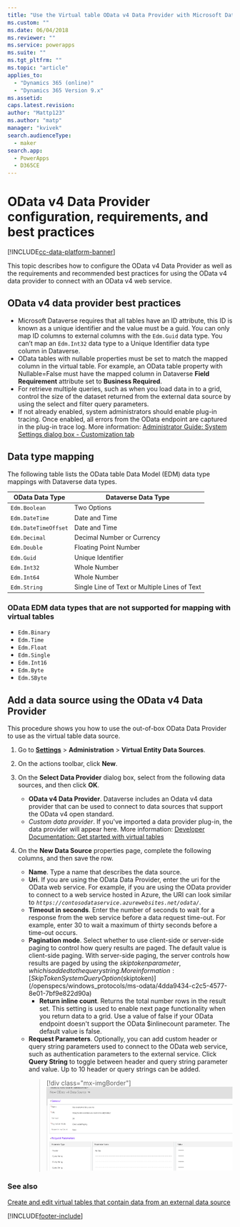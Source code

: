 ```yaml
---
title: "Use the Virtual table OData v4 Data Provider with Microsoft Dataverse | MicrosoftDocs"
ms.custom: ""
ms.date: 06/04/2018
ms.reviewer: ""
ms.service: powerapps
ms.suite: ""
ms.tgt_pltfrm: ""
ms.topic: "article"
applies_to: 
  - "Dynamics 365 (online)"
  - "Dynamics 365 Version 9.x"
ms.assetid: 
caps.latest.revision: 
author: "Mattp123"
ms.author: "matp"
manager: "kvivek"
search.audienceType: 
  - maker
search.app: 
  - PowerApps
  - D365CE
---
```


# OData v4 Data Provider configuration, requirements, and best practices

[!INCLUDE[cc-data-platform-banner](../../includes/cc-data-platform-banner.md)]

This topic describes how to configure the OData v4 Data Provider as well as the requirements and recommended best practices for using the OData v4 data provider to connect with an OData v4 web service. 

## OData v4 data provider best practices

- Microsoft Dataverse requires that all tables have an ID attribute, this ID is known as a unique identifier and the value must be a guid.  You can only map ID columns to external columns with the `Edm.Guid` data type.  You can’t map an `Edm.Int32` data type to a Unique Identifier data type column in Dataverse.
-  OData tables with nullable properties must be set to match the mapped column in the virtual table. For example, an OData table property with Nullable=False must have the mapped column in Dataverse **Field Requirement** attribute set to **Business Required**. 
- For retrieve multiple queries, such as when you load data in to a grid, control the size of the dataset returned from the external data source by using the select and filter query parameters.
- If not already enabled, system administrators should enable plug-in tracing. Once enabled, all errors from the OData endpoint are captured in the plug-in trace log. More information:  [Administrator Guide: System Settings dialog box - Customization tab](/dynamics365/customer-engagement/admin/system-settings-dialog-box-customization-tab) 

## Data type mapping

The following table lists the OData table Data Model (EDM) data type mappings with Dataverse data types. 

|OData Data Type|Dataverse Data Type  |
|---------|---------|
|`Edm.Boolean`|Two Options|
|`Edm.DateTime`|Date and Time|
|`Edm.DateTimeOffset`|Date and Time|
|`Edm.Decimal`|Decimal Number or Currency|
|`Edm.Double`|Floating Point Number|
|`Edm.Guid`|Unique Identifier|
|`Edm.Int32`|Whole Number|
|`Edm.Int64`|Whole Number|
|`Edm.String`|Single Line of Text or Multiple Lines of Text|


### OData EDM data types that are not supported for mapping with virtual tables 

- `Edm.Binary`
- `Edm.Time` 
- `Edm.Float`
- `Edm.Single` 
- `Edm.Int16` 
- `Edm.Byte` 
- `Edm.SByte`

 
## Add a data source using the OData v4 Data Provider

This procedure shows you how to use the out-of-box OData Data Provider to use as the virtual table data source.   
  
1. Go to **[Settings](../model-driven-apps/advanced-navigation.md#settings)** > **Administration** > **Virtual Entity Data Sources**.  
1. On the actions toolbar, click **New**.  
1. On the **Select Data Provider** dialog box, select from the following data sources, and then click **OK**.  
  
    - **OData v4 Data Provider**. Dataverse includes an Odata v4 data provider that can be used to connect to data sources that support the OData v4 open standard.  
    - *Custom data provider*. If you've imported a data  provider plug-in, the data provider will appear here. More information:  [Developer Documentation: Get started with virtual tables](/dynamics365/customer-engagement/developer/virtual-tables/get-started-ve)  
    
1. On the **New Data Source** properties page, complete the following columns, and then save the row.  
  
    - **Name**. Type a name that describes the data source.  
    - **Uri**. If you are using the OData Data Provider, enter the uri for the OData web service. For example, if you are using the OData provider to connect to a web service hosted in Azure, the URI can look similar to *`https://contosodataservice.azurewebsites.net/odata/`*.  
    - **Timeout in seconds**. Enter the number of seconds to wait for a response from the web service before a data request time-out. For example, enter 30 to wait a maximum of thirty seconds before a time-out occurs.  
    - **Pagination mode**. Select whether to use client-side or server-side paging to control how query results are paged. The default value is client-side paging. With server-side paging, the server controls how results are paged by using the $skiptoken parameter, which is added to the query string. More information:  [Skip Token System Query Option ($skiptoken)](/openspecs/windows_protocols/ms-odata/4dda9434-c2c5-4577-8e01-7bf9e822d90a)  
        -  **Return inline count**. Returns the total number rows in the result set. This setting is used to enable next page functionality when you return data to a grid. Use a value of false if your OData endpoint doesn't support the OData $inlinecount parameter. The default value is false.
    - **Request Parameters**. Optionally, you can add custom header or query string parameters used to connect to the OData web service, such as authentication parameters to the external service. Click **Query String** to toggle between header and query string parameter and value. Up to 10 header or query strings can be added. 
        > [!div class="mx-imgBorder"] 
        > ![Virtual table data source row](media/virtual-entity-data-source.png) 


### See also  

[Create and edit virtual tables that contain data from an external data source](create-edit-virtual-entities.md) 


[!INCLUDE[footer-include](../../includes/footer-banner.md)]